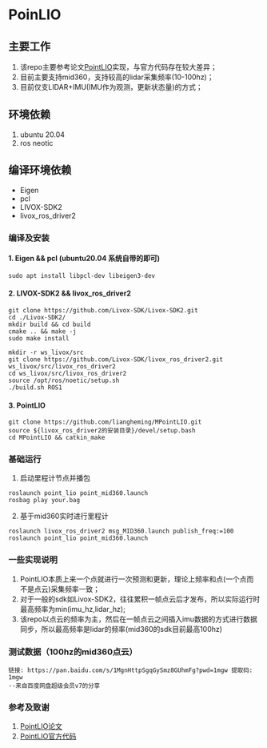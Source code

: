 # PoinLIO

## 主要工作
1. 该repo主要参考论文[PointLIO](https://onlinelibrary.wiley.com/doi/epdf/10.1002/aisy.202200459)实现，与官方代码存在较大差异；
2. 目前主要支持mid360，支持较高的lidar采集频率(10-100hz)；
3. 目前仅支LIDAR+IMU(IMU作为观测，更新状态量)的方式；

## 环境依赖
1. ubuntu 20.04
2. ros neotic

## 编译环境依赖
- Eigen
- pcl
- LIVOX-SDK2
- livox_ros_driver2

### 编译及安装
#### 1. Eigen && pcl (ubuntu20.04 系统自带的即可)
```shell
sudo apt install libpcl-dev libeigen3-dev
```
#### 2. LIVOX-SDK2 && livox_ros_driver2
```shell
git clone https://github.com/Livox-SDK/Livox-SDK2.git
cd ./Livox-SDK2/
mkdir build && cd build
cmake .. && make -j
sudo make install
```
```shell
mkdir -r ws_livox/src
git clone https://github.com/Livox-SDK/livox_ros_driver2.git ws_livox/src/livox_ros_driver2
cd ws_livox/src/livox_ros_driver2
source /opt/ros/noetic/setup.sh
./build.sh ROS1
```

#### 3. PointLIO
```shell
git clone https://github.com/liangheming/MPointLIO.git
source ${livox_ros_driver2的安装目录}/devel/setup.bash
cd MPointLIO && catkin_make
```

### 基础运行
1. 启动里程计节点并播包
```shell
roslaunch point_lio point_mid360.launch
rosbag play your.bag
```
2. 基于mid360实时进行里程计
```shell
roslaunch livox_ros_driver2 msg_MID360.launch publish_freq:=100
roslaunch point_lio point_mid360.launch
```

### 一些实现说明
1. PointLIO本质上来一个点就进行一次预测和更新，理论上频率和点(一个点而不是点云)采集频率一致；
2. 对于一般的sdk如Livox-SDK2，往往累积一帧点云后才发布，所以实际运行时最高频率为min(imu_hz,lidar_hz);
3. 该repo以点云的频率为主，然后在一帧点云之间插入imu数据的方式进行数据同步，所以最高频率是lidar的频率(mid360的sdk目前最高100hz)

### 测试数据（100hz的mid360点云）
```text
链接: https://pan.baidu.com/s/1MgnHttpSgqGySmz8GUhmFg?pwd=1mgw 提取码: 1mgw 
--来自百度网盘超级会员v7的分享
```

### 参考及致谢
1. [PointLIO论文](https://onlinelibrary.wiley.com/doi/epdf/10.1002/aisy.202200459)
2. [PointLIO官方代码](https://github.com/hku-mars/Point-LIO)

